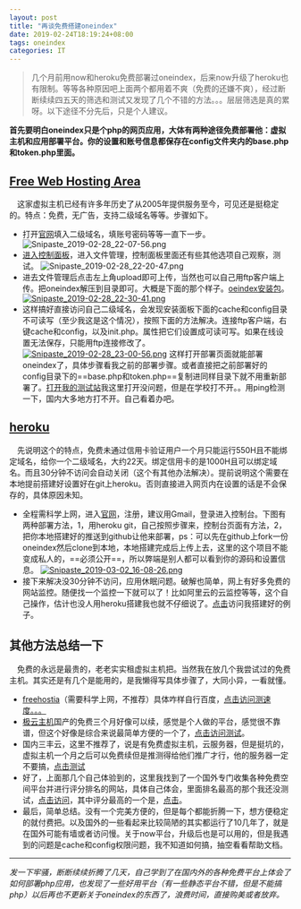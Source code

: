 ```yaml
---
layout:	post
title: "再谈免费搭建oneindex"
date: 2019-02-24T18:19:24+08:00
tags: oneindex 
categories: IT 
---
```


> 几个月前用now和heroku免费部署过oneindex，后来now升级了heroku也有限制。等等各种原因吧上面两个都用着不爽（免费的还嫌不爽），经过断断续续四五天的筛选和测试又发现了几个不错的方法。。。层层筛选是真的累呀。以下途径不分先后，只是个人建议。
<!--more-->
   **首先要明白oneindex只是个php的网页应用，大体有两种途径免费部署他：虚拟主机和应用部署平台。你的设置和账号信息都保存在config文件夹内的base.php和token.php里面。**
##   [Free Web Hosting Area](https://www.freewebhostingarea.com/) 
&emsp;这家虚拟主机已经有许多年历史了从2005年提供服务至今，可见还是挺稳定的。特点：免费，无广告，支持二级域名等等。步骤如下。

- 打开[官网](https://www.freewebhostingarea.com/)填入二级域名，填账号密码等等一直下一步。
![Snipaste_2019-02-28_22-07-56.png](https://i.loli.net/2019/02/28/5c77eb4e41a57.jpg) 
- [进入控制面板](https://ramses.freewha.com/cgi-bin/amanager.cgi)，进入文件管理，控制面板里面还有些其他选项自己观察，测试。
![Snipaste_2019-02-28_22-20-47.png](https://i.loli.net/2019/02/28/5c77ee527a1b9.jpg)
- 进去文件管理后点击左上角upload即可上传，当然也可以自己用ftp客户端上传。把oneindex解压到目录即可。大概是下面的那个样子。[oeindex安装包](https://github.com/donwa/oneindex)。
[![Snipaste_2019-02-28_22-30-41.png](https://i.loli.net/2019/02/28/5c77f0a1d1278.jpg)](https://i.loli.net/2019/02/28/5c77f0a1d1278.jpg)
-  这样搞好直接访问自己二级域名，会发现安装面板下面的cache和config目录不可读写（至少我这是这个情况），按照下面的方法解决。连接ftp客户端，右键cache和config，以及init.php。属性把它们设置成可读可写。如果在线设置无法保存，只能用ftp连接修改了。
[![Snipaste_2019-02-28_23-00-56.png](https://i.loli.net/2019/02/28/5c77f7c60f01d.jpg)](https://i.loli.net/2019/02/28/5c77f7c60f01d.jpg)
这样打开部署页面就能部署oneindex了，具体步骤看我之前的部署步骤。或者直接把之前部署好的config目录下的==base.php和token.php==复制进同样目录下就不用重新部署了。[打开我的测试站](http://index.ueuo.com/)我这里打开没问题，但是在学校打不开。。用ping检测一下，国内大多地方打不开。自己看着办吧。
## [heroku](https://heroku.com/)

&emsp;先说明这个的特点，免费未通过信用卡验证用户一个月只能运行550H且不能绑定域名，给你一个二级域名，大约22天。绑定信用卡的是1000H且可以绑定域名。而且30分钟不访问会自动关闭（这个有其他办法解决）。提前说明这个需要在本地提前搭建好设置好在git上heroku。否则直接进入网页内在设置的话是不会保存的，具体原因未知。  

-  全程需科学上网，进入[官网](https://www.heroku.com/)，注册，建议用Gmail，登录进入控制台。下图有两种部署方法，1，用heroku git，自己按照步骤来，控制台页面有方法，2，把你本地搭建好的推送到github让他来部署，ps：可以先在github上fork一份oneindex然后clone到本地，本地搭建完成后上传上去，这里的这个项目不能变成私人的，==必须公开==，所以弊端是别人都可以看到你的源码和设置信息。
[![Snipaste_2019-03-02_16-08-26.png](https://i.loli.net/2019/03/02/5c7a3a8230aac.jpg)](https://i.loli.net/2019/03/02/5c7a3a8230aac.jpg)
-  接下来解决没30分钟不访问，应用休眠问题。破解也简单，网上有好多免费的网站监控。随便找一个监控一下就可以了！比如阿里云的云监控等等，这个自己操作，估计也没人用heroku搭建我也就不仔细说了。[点击](https://mypan.herokuapp.com/)访问我搭建好的例子。
## 其他方法总结一下

&emsp;免费的永远是最贵的，老老实实租虚拟主机把。当然我在放几个我尝试过的免费主机。其实还是有几个是能用的，是我懒得写具体步骤了，大同小异，一看就懂。

- [freehostia](http://www.freehostia.com/)（需要科学上网，不推荐）具体咋样自行百度，[点击访问测速度。。。](http://gpt.design/)
- [极云主机](http://iyunidc.cn/)国产的免费三个月好像可以续，感觉是个人做的平台，感觉很不靠谱，但这个好像是综合来说最简单方便的一个了，[点击访问测试](http://mypan.qqwwer.xyz/)。
- 国内三丰云，这里不推荐了，说是有免费虚拟主机，云服务器，但是挺坑的，虚拟主机一个月之后可以免费续但是推测得给他们推广才行，他的服务器一定不要搞，[点击测试](http://mypan.gq/)
- 好了，上面那几个自己体验到的，这里我找到了一个国外专门收集各种免费空间平台并进行评分排名的网站，具体自己体会，里面排名最高的那个我还没测试，[点击访问](http://www.free-webhosts.com/)，其中评分最高的一个是，[点击](https://byet.host/)。
-  最后，简单总结。没有一个完美方便的，但是每个都能折腾一下，想方便稳定的就付费把。以及国外的一些看起来比较简陋的其实都运行了10几年了，就是在国外可能有墙或者访问慢。关于now平台，升级后也是可以用的，但是我遇到的问题是cache和config权限问题，我不知道如何搞，抽空看看帮助文档。

----
_发一下牢骚，断断续续折腾了几天，自己学到了在国内外的各种免费平台上体会了如何部署php应用，也发现了一些好用平台（有一些静态平台不错，但是不能搞php）以后再也不更新关于oneindex的东西了，浪费时间，直接购美或者放弃。_
